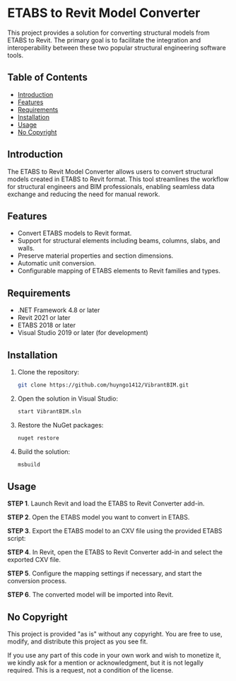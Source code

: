 # ETABS to Revit Model Converter
This project provides a solution for converting structural models from ETABS to Revit. The primary goal is to facilitate the integration and interoperability between these two popular structural engineering software tools.
## Table of Contents

- [Introduction](#introduction)
- [Features](#features)
- [Requirements](#requirements)
- [Installation](#installation)
- [Usage](#usage)
- [No Copyright](#nocopyright)

## Introduction

The ETABS to Revit Model Converter allows users to convert structural models created in ETABS to Revit format. This tool streamlines the workflow for structural engineers and BIM professionals, enabling seamless data exchange and reducing the need for manual rework.

## Features

- Convert ETABS models to Revit format.
- Support for structural elements including beams, columns, slabs, and walls.
- Preserve material properties and section dimensions.
- Automatic unit conversion.
- Configurable mapping of ETABS elements to Revit families and types.

## Requirements

- .NET Framework 4.8 or later
- Revit 2021 or later
- ETABS 2018 or later
- Visual Studio 2019 or later (for development)
## Installation

1. Clone the repository:
    ```sh
    git clone https://github.com/huyngo1412/VibrantBIM.git
    ```

2. Open the solution in Visual Studio:
    ```sh
    start VibrantBIM.sln
    ```

3. Restore the NuGet packages:
    ```sh
    nuget restore
    ```

4. Build the solution:
    ```sh
    msbuild
    ```
## Usage

**STEP 1**. Launch Revit and load the ETABS to Revit Converter add-in.

**STEP 2**. Open the ETABS model you want to convert in ETABS.

**STEP 3**. Export the ETABS model to an CXV file using the provided ETABS script:

**STEP 4**. In Revit, open the ETABS to Revit Converter add-in and select the exported CXV file.

**STEP 5**. Configure the mapping settings if necessary, and start the conversion process.

**STEP 6**. The converted model will be imported into Revit.

## No Copyright

This project is provided "as is" without any copyright. You are free to use, modify, and distribute this project as you see fit.

If you use any part of this code in your own work and wish to monetize it, we kindly ask for a mention or acknowledgment, but it is not legally required. This is a request, not a condition of the license.

